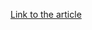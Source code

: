 [Link to the article](https://unit42.paloaltonetworks.com/alloy-taurus-targets-se-asian-government/)
